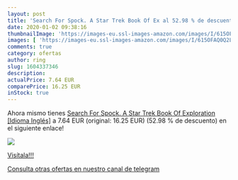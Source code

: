 ```yaml
---
layout: post
title: 'Search For Spock. A Star Trek Book Of Ex al 52.98 % de descuento'
date: 2020-01-02 09:38:16
thumbnailImage: 'https://images-eu.ssl-images-amazon.com/images/I/615OFAQ0Q2L._SL200_.jpg'
images: [ 'https://images-eu.ssl-images-amazon.com/images/I/615OFAQ0Q2L._SL200_.jpg' ]
comments: true
category: ofertas
author: ring
slug: 1604337346
description:
actualPrice: 7.64 EUR
comparePrice: 16.25 EUR
inStock: true
---
```


Ahora mismo tienes [Search For Spock. A Star Trek Book Of Exploration [Idioma Inglés]](https://www.amazon.com/dp/1604337346/?tag=redken08-20) a 7.64 EUR (original: 16.25 EUR) (52.98 %  de descuento) en el siguiente enlace!

[![](https://images-eu.ssl-images-amazon.com/images/I/615OFAQ0Q2L._SL200_.jpg)](https://www.amazon.com/dp/1604337346/?tag=redken08-20)

[Visítala!!!](https://www.amazon.com/dp/1604337346/?tag=redken08-20)

[Consulta otras ofertas en nuestro canal de telegram](https://t.me/s/ofertas25)
